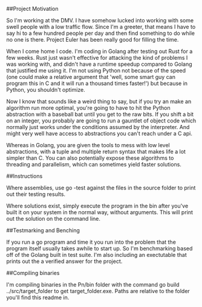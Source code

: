 ##Project Motivation

So I'm working at the DMV. I have somehow lucked into working with some 
swell people with a low traffic flow. Since I'm a greeter, that means I 
have to say hi to a few hundred people per day and then find something to 
do while no one is there. Project Euler has been really good for filling the time.  

When I come home I code. I'm coding in Golang after testing out Rust for
a few weeks. Rust just wasn't effective for attacking the kind of problems 
I was working with, and didn't have a runtime speedup compared to Golang 
that justified me using it. I'm not using Python not because of the speed 
(one could make a relative argument that 'well, some smart guy can program this in C and it will run a thousand times faster!') but because in Python, you shouldn't optimize.

Now I know that sounds like a weird thing to say, but if you try an make 
an algorithm run more optimal, you're going to have to hit the 
Python abstraction with a baseball bat until you get to the raw bits. If you 
shift a bit on an integer, you probably are going to run a gauntlet of object 
code which normally just works under the conditions assumed by the interpreter.
And might very well have access to abstractions you can't reach under a C api.

Whereas in Golang, you are given the tools to mess with low level abstractions, 
with a tuple and multiple return syntax that makes life a lot simpler than C.
You can also potentially expose these algorithms to threading and parallelism,
which can sometimes yield faster solutions.

##Instructions

Where assemblies, use go -test against the files in the source folder 
to print out their testing results.

Where solutions exist, simply execute the program in the bin after you've 
built it on your system in the normal way, without arguments. This
will print out the solution on the command line.

##Testmarking and Benching

If you run a go program and time it you run into the problem that the program 
itself usually takes awhile to start up. So I'm benchmarking based off of the 
Golang built in test suite. I'm also including an exectutable that prints out
the a verified answer for the project.
 
 ##Compiling binaries

 I'm compiling binaries in the Pn/bin folder with the command go build ../src/target_folder to get target_folder.exe. Paths are relative to the folder you'll
 find this readme in.